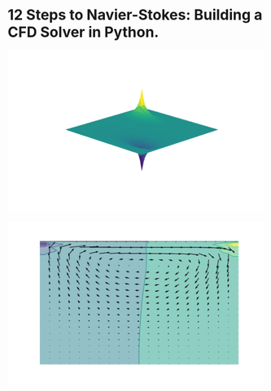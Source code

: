# 12 Steps to Navier-Stokes: Building a CFD Solver in Python.

![Alt text](/images/poisson.png "Poisson's Equation in 2D.")

![Alt text](/images/lid.png "Poisson's Equation in 2D.")